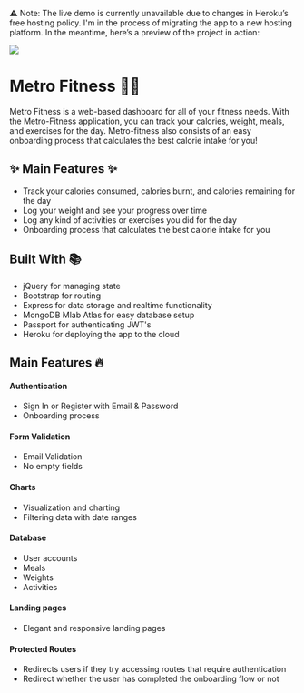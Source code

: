 ⚠️ Note: The live demo is currently unavailable due to changes in Heroku’s free hosting policy.
I'm in the process of migrating the app to a new hosting platform. In the meantime, here’s a preview of the project in action:

![](https://github.com/navdeepjaswal/Metro-Fitness/blob/main/Recording%20%233.gif)

# Metro Fitness 🤸‍♀️
Metro Fitness is a web-based dashboard for all of your fitness needs. With the Metro-Fitness application, you can track your calories, weight, meals, and exercises for the day. Metro-fitness also consists of an easy onboarding process that calculates the best calorie intake for you!

## ✨ Main Features ✨
* Track your calories consumed, calories burnt, and calories remaining for the day
* Log your weight and see your progress over time
* Log any kind of activities or exercises you did for the day
* Onboarding process that calculates the best calorie intake for you

## Built With 📚
* jQuery for managing state
* Bootstrap for routing
* Express for data storage and realtime functionality
* MongoDB Mlab Atlas for easy database setup
* Passport for authenticating JWT's
* Heroku for deploying the app to the cloud

## Main Features 🔥
#### Authentication
  * Sign In or Register with Email & Password
  * Onboarding process
#### Form Validation
* Email Validation
* No empty fields
#### Charts
* Visualization and charting
* Filtering data with date ranges
#### Database
* User accounts
* Meals
* Weights
* Activities
#### Landing pages
* Elegant and responsive landing pages
#### Protected Routes
* Redirects users if they try accessing routes that require authentication
* Redirect whether the user has completed the onboarding flow or not
